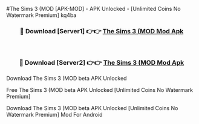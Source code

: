 #The Sims 3 (MOD [APK-MOD] - APK Unlocked - [Unlimited Coins No Watermark Premium] kq4ba



<div align="center">

<h3>🔴 Download [Server1] 👉👉 <a href="https://momento.my/?title=The_Sims_3_(MOD">The Sims 3 (MOD Mod Apk</a></h3><br>

<h3>🔴 Download [Server2] 👉👉 <a href="https://momento.my/?title=The_Sims_3_(MOD">The Sims 3 (MOD Mod Apk</a></h3>
</div>



Download The Sims 3 (MOD beta APK Unlocked

Free The Sims 3 (MOD beta APK Unlocked [Unlimited Coins No Watermark Premium]

Download The Sims 3 (MOD beta APK Unlocked [Unlimited Coins No Watermark Premium] Mod For Android
